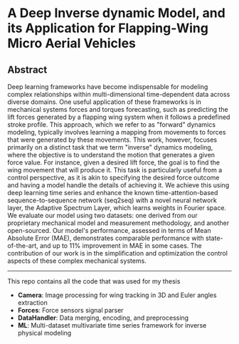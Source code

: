 # A Deep Inverse dynamic Model, and its Application for Flapping-Wing Micro Aerial Vehicles
## Abstract

Deep learning frameworks have become indispensable for modeling complex relationships within multi-dimensional time-dependent data across diverse domains. One useful application of these frameworks is in mechanical systems forces and torques forecasting, such as predicting the lift forces generated by a flapping wing system when it follows a predefined stroke profile. This approach, which we refer to as "forward" dynamics modeling, typically involves learning a mapping from movements to forces that were generated by these movements. This work, however, focuses primarily on a distinct task that we term "inverse" dynamics modeling, where the objective is to understand the motion that generates a given force value. For instance, given a desired lift force, the goal is to find the wing movement that will produce it. This task is particularly useful from a control perspective, as it is akin to specifying the desired force outcome and having a model handle the details of achieving it.
We achieve this using deep learning time series and enhance the known time-attention-based sequence-to-sequence network (seq2seq) with a novel neural network layer, the Adaptive Spectrum Layer, which learns weights in Fourier space. We evaluate our model using two datasets: one derived from our proprietary mechanical model and measurement methodology, and another open-sourced. Our model's performance, assessed in terms of Mean Absolute Error (MAE), demonstrates comparable performance with state-of-the-art, and up to 11\% improvement in MAE in some cases. The contribution of our work is in the simplification and optimization the control aspects of these complex mechanical systems.

---

This repo contains all the code that was used for my thesis

- **Camera**: Image processing for wing tracking in 3D and Euler angles extraction
- **Forces**: Force sensors signal parser
- **DataHandler**: Data merging, encoding, and preprocessing
- **ML**: Multi-dataset multivariate time series framework for inverse physical modeling
